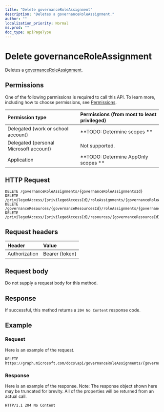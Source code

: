 ```yaml
---
title: "Delete governanceRoleAssignment"
description: "Deletes a governanceRoleAssignment."
author: ""
localization_priority: Normal
ms.prod: ""
doc_type: apiPageType
---
```


# Delete governanceRoleAssignment

Deletes a [governanceRoleAssignment](../resources/governanceroleassignment.md).

## Permissions
One of the following permissions is required to call this API. To learn more, including how to choose permissions, see [Permissions](/concepts/permissions-reference.md).

|Permission type|Permissions (from most to least privileged)|
|:---|:---|
|Delegated (work or school account)|**TODO: Determine scopes **|
|Delegated (personal Microsoft account)|Not supported.|
|Application|**TODO: Determine AppOnly scopes **|

## HTTP Request
<!-- {
  "blockType": "ignored"
}
-->
``` http
DELETE /governanceRoleAssignments/{governanceRoleAssignmentsId}
DELETE /privilegedAccess/{privilegedAccessId}/roleAssignments/{governanceRoleAssignmentId}
DELETE /governanceResources/{governanceResourcesId}/roleAssignments/{governanceRoleAssignmentId}
DELETE /privilegedAccess/{privilegedAccessId}/resources/{governanceResourceId}/roleAssignments/{governanceRoleAssignmentId}
```

## Request headers
|Header|Value|
|:---|:---|
|Authorization|Bearer {token}|

## Request body
Do not supply a request body for this method.

## Response
If successful, this method returns a `204 No Content` response code.

## Example

### Request
Here is an example of the request.
<!-- {
  "blockType": "request",
  "name": "delete_governanceroleassignment"
}
-->
``` http
DELETE https://graph.microsoft.com/docs\api/governanceRoleAssignments/{governanceRoleAssignmentsId}
```

### Response
Here is an example of the response. Note: The response object shown here may be truncated for brevity. All of the properties will be returned from an actual call.
<!-- {
  "blockType": "response",
  "truncated": true
}
-->
``` http
HTTP/1.1 204 No Content
```

